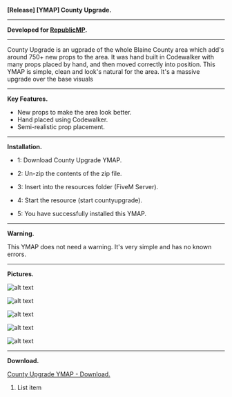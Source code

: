 **[Release] [YMAP] County Upgrade.**

---

**Developed for [RepublicMP](https://forum.cfx.re/t/republicmp-ts3-voip-realistic-economy-lore-friendly-no-lag-texture-loss-immersive-eup-8-1-discord-gg-99krxme/434713).**

---

County Upgrade is an ugprade of the whole Blaine County area which add's around 750+ new props to the area. It was hand built in Codewalker with many props placed by hand, and then moved correctly into position. This YMAP is simple, clean and look's natural for the area. It's a massive upgrade over the base visuals

---

**Key Features.**

* New props to make the area look better.
* Hand placed using Codewalker.
* Semi-realistic prop placement.

---

**Installation.**

* 1: Download County Upgrade YMAP.

* 2: Un-zip the contents of the zip file.

* 3: Insert into the resources folder (FiveM Server).

* 4: Start the resource (start countyupgrade).

* 5: You have successfully installed this YMAP.

---

**Warning.**

This YMAP does not need a warning. It's very simple and has no known errors.

---

**Pictures.**

![alt text](https://forum.cfx.re/uploads/default/original/4X/7/5/4/75470270f546b20fd8b6b7b171e2177605b15fb5.jpeg "1")

![alt text](https://forum.cfx.re/uploads/default/original/4X/7/1/2/7121b8036d2aa30b1017eb2d6f5b1bd82b1250f2.jpeg "2")

![alt text](https://forum.cfx.re/uploads/default/original/4X/0/8/d/08d11184e5bd04250fa894bfbae408b42eab1fd4.jpeg "3")

![alt text](https://forum.cfx.re/uploads/default/original/4X/e/5/2/e522522c484ed878ff8251b3ac3b686a9dae3ed9.jpeg "4")

![alt text](https://forum.cfx.re/uploads/default/original/4X/1/3/a/13a3d30af32e49dc6cb42631ade2493fd97fb515.jpeg "5")

---

**Download.**

[County Upgrade YMAP - Download.](https://github.com/Mart475/County-Upgrade-YMAP)

1. List item
